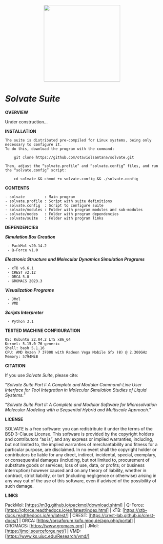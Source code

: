 <div align="center">
<img src="[https://github.com/otaviolsantana/solvate/issues/2#issue-2002735130](https://github.com/otaviolsantana/solvate/issues/2#issue-2002735130)" width="250px"/>
</div>

# _**Solvate Suite**_

**OVERVIEW**

Under construction...

**INSTALLATION**

	The suite is distributed pre-compiled for Linux systems, being only necessary to configure it.
	To do this, download the program with the command:
 
		git clone https://github.com/otaviolsantana/solvate.git
  
	Then, adjust the “solvate.profile” and “solvate.config” files, and run the “solvate.config” script:

		cd solvate && chmod +x solvate.config && ./solvate.config
 
**CONTENTS**

	- solvate         : Main program
	- solvate.profile : Script with suite definitions
	- solvate.config  : Script to configure suite
	- solvate/modules : Folder with program modules and sub-modules
	- solvate/nodes   : Folder with program dependencies
	- solvate/suite   : Folder with program links

**DEPENDENCIES**

   ***Simulation Box Creation***

     - PackMol v20.14.2
     - Q-Force v1.0

   ***Electronic Structure and Molecular Dynamics Simulation Programs***

     - xTB v6.6.1
     - CREST v2.12
     - ORCA 5.0
     - GROMACS 2023.3

   ***Visualization Programs***

     - JMol
     - VMD

   ***Scripts Interpreter***

     - Python 3.1

**TESTED MACHINE CONFIGURATION**

	OS: Kubuntu 22.04.2 LTS x86_64 
	Kernel: 5.15.0-76-generic 
	Shell: bash 5.1.16 
	CPU: AMD Ryzen 7 3700U with Radeon Vega Mobile Gfx (8) @ 2.300GHz 
	Memory: 5794MiB 

**CITATION**

If you use _Solvate Suite_, please cite:

“_Solvate Suite Part I: A Complete and Modular Command-Line User Interface for Tool Integration in Molecular Simulation Studies of Liquid Systems._”

“_Solvate Suite Part II: A Complete and Modular Software for Microsolvation Molecular Modeling with a Sequential Hybrid and Multiscale Approach._”

**LICENSE**

SOLVATE is a free software: you can redistribute it under the terms of the BSD 3-Clause License. This software is provided by the copyright holders and contributors “as is”, and any express or implied warranties, including, but not limited to, the implied warranties of merchantability and fitness for a particular purpose, are disclaimed. In no event shall the copyright holder or contributors be liable for any direct, indirect, incidental, special, exemplary, or consequential damages (including, but not limited to, procurement of substitute goods or services; loss of use, data, or profits; or business interruption) however caused and on any theory of liability, whether in contract, strict liability, or tort (including negligence or otherwise) arising in any way out of the use of this software, even if advised of the possibility of such damage.

**LINKS**

PackMol: [https://m3g.github.io/packmol/download.shtml] | Q-Force: [https://qforce.readthedocs.io/en/latest/index.html] | xTB: [https://xtb-docs.readthedocs.io/en/latest/] | CREST: [https://crest-lab.github.io/crest-docs/] | ORCA: [https://orcaforum.kofo.mpg.de/app.php/portal] | GROMACS:  [https://www.gromacs.org] | JMol: [https://jmol.sourceforge.net/] | VMD: [https://www.ks.uiuc.edu/Research/vmd/]
